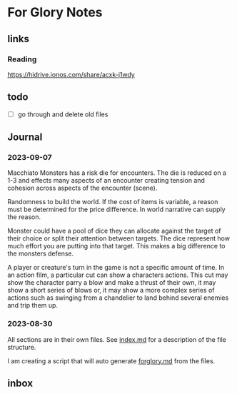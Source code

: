 # For Glory Notes
## links
### Reading
https://hidrive.ionos.com/share/acxk-j1wdy
## todo

- [ ] go through and delete old files

## Journal
### 2023-09-07
Macchiato Monsters has a risk die for encounters. The die is reduced on a 1-3 and effects many aspects of an encounter creating tension and cohesion across aspects of the encounter (scene).

Randomness to build the world. If the cost of items is variable, a reason must be determined for the price difference. In world narrative can supply the reason.

Monster could have a pool of dice they can allocate against the target of their choice or split their attention between targets. The dice represent how much effort you are putting into that target. This makes a big difference to the monsters defense.

A player or creature's turn in the game is not a specific amount of time. In an action film, a particular cut can show a characters actions. This cut may show the character parry a blow and make a thrust of their own, it may show a short series of blows or, it may show a more complex series of actions such as swinging from a chandelier to land behind several enemies and trip them up.
### 2023-08-30

All sections are in their own files. See [index.md](index.md) for a description of the file structure.

I am creating a script that will auto generate [forglory.md](forglory.md) from the files.



## inbox
